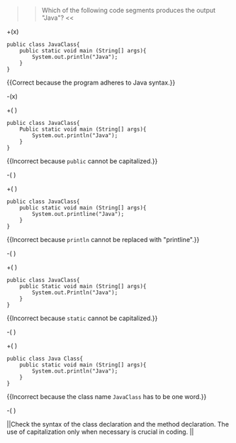 >>Which of the following code segments produces the output "Java"? <<

+(x)

<pre><code>public class JavaClass{
    public static void main (String[] args){
        System.out.println("Java");
    }
}
</code></pre>

{{Correct because the program adheres to Java syntax.}}

-(x)

+( )

<pre><code>public class JavaClass{
    Public static void main (String[] args){
        System.out.println("Java");
    }
}
</code></pre> 

{{Incorrect because <code>public</code> cannot be capitalized.}}

-( )

+( )

<pre><code>public class JavaClass{
    public static void main (String[] args){
        System.out.printline("Java");
    }
}
</code></pre>

{{Incorrect because <code>println</code> cannot be replaced with "printline".}}

-( )

+( )

<pre><code>public class JavaClass{
    public Static void main (String[] args){
        System.out.Println("Java");
    }
}
</code></pre> 

{{Incorrect because <code>static</code> cannot be capitalized.}}

-( )

+( )

<pre><code>public class Java Class{
    public static void main (String[] args){
        System.out.println("Java");
    }
}
</code></pre> 
        
{{Incorrect because the class name <code>JavaClass</code> has to be one word.}}

-( )

||Check the syntax of the class declaration and the method declaration. The use of capitalization only when necessary is crucial in coding. ||